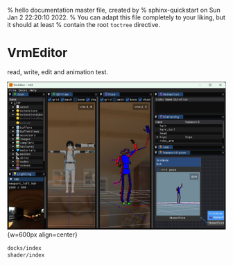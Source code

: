% hello documentation master file, created by
% sphinx-quickstart on Sun Jan  2 22:20:10 2022.
% You can adapt this file completely to your liking, but it should at least
% contain the root `toctree` directive.

# VrmEditor

read, write, edit and animation test.

![vrmeditor](vrmeditor.jpg){w=600px align=center}

```{toctree}
docks/index
shader/index
```
